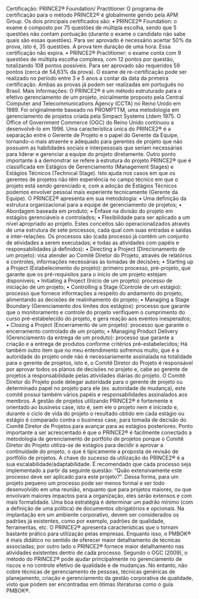 Certificação:
PRINCE2® Foundation/ Practitioner
O programa de certificação para o método PRINCE2® é globalmente gerido pela APM Group. Os dois principais certificados são:
•	PRINCE2® Foundation: o exame é composto por 75 questões de múltipla escolha, sendo que 5 questões não contam pontuação (durante o exame o candidato não sabe quais são essas questões). Para ser aprovado é necessário acertar 50% da prova, isto é, 35 questões. A prova tem duração de uma hora. Essa certificação não expira.
•	PRINCE2® Practitioner: o exame conta com 9 questões de múltipla escolha complexa, com 12 pontos por questão, totalizando 108 pontos possíveis. Para ser aprovado são requeridos 59 pontos (cerca de 54,63% da prova). O exame de re-certificação pode ser realizado no período entre 3 e 5 anos a contar da data da primeira certificação.
Ambas as provas já podem ser realizadas em português no Brasil.
Mais Informações:
O PRINCE2® é um método estruturado para o efetivo gerenciamento de um projeto, inicialmente proposto pela Central Computer and Telecommunications Agency (CCTA) no Reino Unido em 1989. Foi originalmente baseado no PROMPTTM, uma metodologia em gerenciamento de projetos criada pela Simpact Systems Ltdem 1975. O Office of Government Commerce (OGC) do Reino Unido continuou a desenvolvê-lo em 1996.
Uma característica única do PRINCE2® é a separação entre o Gerente de Projeto e o papel do Gerente da Equipe, tornando-o mais atraente e adequado para gerentes de projeto que não possuem as habilidades sociais e interpessoais que seriam necessárias para liderar e gerenciar a equipe do projeto diretamente.
Outro ponto importante à a demonstrar se refere à estrutura do projeto PRINCE2® que é classificada em Estágios de Gerenciamento (Management Stages) e  Estágios Técnicos (Technical Stage).
Isto ajuda nos casos em que os gerentes de projetos não têm experiência no campo técnico em que o projeto está sendo gerenciado e, com a adoção de Estágios Técnicos podemos envolver pessoal mais experiente tecnicamente (Gerente da Equipe).
O PRINCE2® apresenta em sua metodologia:
•	Uma definição da estrutura organizacional para a equipe de gerenciamento de projetos;
•	Abordagem baseada em produto;
•	Ênfase na divisão do projeto em estágios gerenciáveis e controlados;
•	Flexibilidade para ser aplicado a um nível apropriado ao projeto.
Estes conceitos são operacionalizados através de uma estrutura de sete processos, cada qual com suas entradas e saídas e inter-relações. Os processos são (cada processo já contém um conjunto de atividades a serem executadas; e todas as atividades com papéis e responsabilidades já definidos):
•	Directing a Project (Direcionamento de um projeto): visa atender ao Comitê Diretor do Projeto, através de relatórios e controles, informações necessárias às tomadas de decisões;
•	Starting up a Project (Estabelecimento do projeto): primeiro processo, pré-projeto, que garante que os pré-requisitos para o início de um projeto estejam disponíveis;
•	Initiating a Project (Início de um projeto): processo de iniciação de um projeto;
•	Controlling a Stage (Controle de um estágio): processo que fornece informações a respeito do andamento do projeto, alimentando as decisões de realinhamento do projeto;
•	Managing a Stage Boundary (Gerenciamento dos limites dos estágios): processo que garante que o monitoramento e controle do projeto verifiquem o cumprimento do curso pré-estabelecido do projeto, e gera reação aos eventos inesperados;
•	Closing a Project (Encerramento de um projeto): processo que garante o encerramento controlado de um projeto;
•	Managing Product Delivery (Gerenciamento da entrega de um produto): processo que garante a criação e a entrega de produtos conforme critérios pré-estabelecidos;
Há também outro item que no meu entendimento sofremos muito, que é a autoridade do projeto onde não é necessariamente assinalada na totalidade para o gerente de projetos, isto é, o Comitê Diretor do Projeto é responsável por aprovar todos os planos de decisões no projeto e, cabe ao gerente de projetos a responsabilidade pelas atividades diárias do projeto.
O Comitê Diretor do Projeto pode delegar autoridade para o gerente de projeto ou determinado papel no projeto para ele (ex. autoridade de mudança), este comitê possui também vários papéis e responsabilidades assinalados aos membros.
A gestão de projetos utilizando PRINCE2® é fortemente e orientado ao business case, isto é, sem ele o projeto nem é iniciado e, durante o ciclo de vida do projeto o resultado obtido em cada estágio ou estágio é comparado contra o business case, para tomada de decisão do Comitê Diretor de Projetos para avançar para as estágios posteriores.
Ponto importante a ser acrescentado é que o PRINCE2® é facilmente conectado a metodologia de gerenciamento de portfólio de projetos porque o Comitê Diretor do Projeto utiliza-se de estágios para decidir e aprovar a continuidade do projeto, o que é tipicamente a proposta de revisão de portfólio de projetos.
A chave do sucesso da utilização do PRINCE2® é a sua escalabilidade/adaptabilidade. É recomendado que cada processo seja implementado a partir da seguinte questão: “Quão extensivamente este processo deve ser aplicado para este projeto?”. Dessa forma, para um projeto pequeno um processo pode ser menos formal e ser todo desenvolvido em uma reunião, enquanto que para projetos maiores, ou que envolvam maiores impactos para a organização, eles serão extensos e com mais formalidade. Uma boa estratégia é determinar  um padrão mínimo (com a definição de uma política) de documentos obrigatórios e opcionais. Na implantação em um ambiente corporativo, devem ser considerados os padrões já existentes, como por exemplo, padrões de qualidade, ferramentas, etc.
O PRINCE2® apresenta características que o tornam bastante prático para utilização pelas empresas. Enquanto isso, o PMBOK® é mais didático no sentido de oferecer maior detalhamento  de técnicas associadas; por outro lado o PRINCE2® fornece maior detalhamento nas atividades existentes dentro de cada processo.
Segundo o OGC (2009), o método do PRINCE2® pode ajudar principalmente no gerenciamento de riscos e no controle efetivo de qualidade e de mudanças. No entanto, não cobre técnicas de gerenciamento de pessoas, técnicas genéricas de planejamento, criação e gerenciamento da gestão corporativa de qualidade, visto que podem ser encontradas em ótimas literaturas como o guia PMBOK®.
